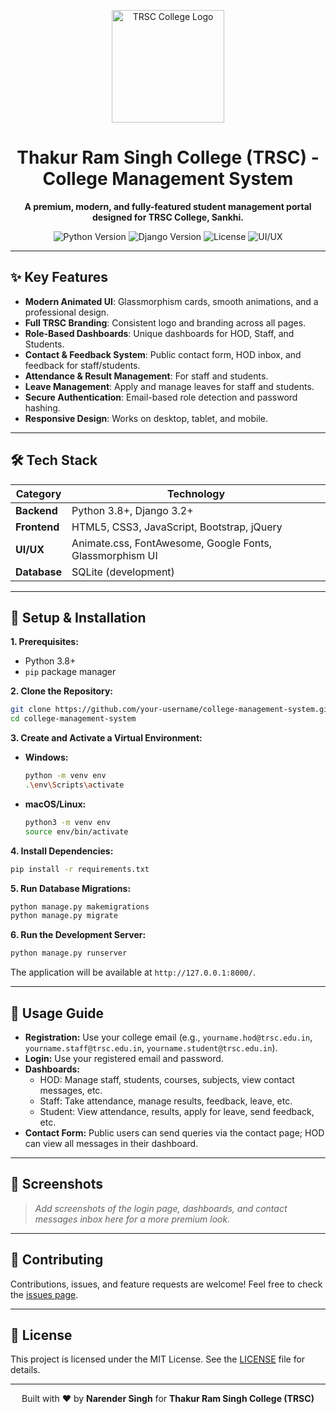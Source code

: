 <p align="center">
  <img src="static/branding/CollegeLogo.png" alt="TRSC College Logo" width="180"/>
</p>

<h1 align="center">Thakur Ram Singh College (TRSC) - College Management System</h1>

<p align="center">
  <strong>A premium, modern, and fully-featured student management portal designed for TRSC College, Sankhi.</strong>
</p>

<p align="center">
  <img src="https://img.shields.io/badge/Python-3.8%2B-blue.svg" alt="Python Version">
  <img src="https://img.shields.io/badge/Django-3.2%2B-green.svg" alt="Django Version">
  <img src="https://img.shields.io/badge/License-MIT-yellow.svg" alt="License">
  <img src="https://img.shields.io/badge/UI/UX-Premium-orange" alt="UI/UX">
</p>

---

## ✨ Key Features

- **Modern Animated UI**: Glassmorphism cards, smooth animations, and a professional design.
- **Full TRSC Branding**: Consistent logo and branding across all pages.
- **Role-Based Dashboards**: Unique dashboards for HOD, Staff, and Students.
- **Contact & Feedback System**: Public contact form, HOD inbox, and feedback for staff/students.
- **Attendance & Result Management**: For staff and students.
- **Leave Management**: Apply and manage leaves for staff and students.
- **Secure Authentication**: Email-based role detection and password hashing.
- **Responsive Design**: Works on desktop, tablet, and mobile.

---

## 🛠️ Tech Stack

| Category      | Technology                                                                                 |
|---------------|--------------------------------------------------------------------------------------------|
| **Backend**   | Python 3.8+, Django 3.2+                                                                  |
| **Frontend**  | HTML5, CSS3, JavaScript, Bootstrap, jQuery                                                |
| **UI/UX**     | Animate.css, FontAwesome, Google Fonts, Glassmorphism UI                                  |
| **Database**  | SQLite (development)                                                                      |

---

## 🚀 Setup & Installation

**1. Prerequisites:**
- Python 3.8+
- `pip` package manager

**2. Clone the Repository:**
```bash
git clone https://github.com/your-username/college-management-system.git
cd college-management-system
```

**3. Create and Activate a Virtual Environment:**
- **Windows:**
  ```bash
  python -m venv env
  .\env\Scripts\activate
  ```
- **macOS/Linux:**
  ```bash
  python3 -m venv env
  source env/bin/activate
  ```

**4. Install Dependencies:**
```bash
pip install -r requirements.txt
```

**5. Run Database Migrations:**
```bash
python manage.py makemigrations
python manage.py migrate
```

**6. Run the Development Server:**
```bash
python manage.py runserver
```

The application will be available at `http://127.0.0.1:8000/`.

---

## 📖 Usage Guide

- **Registration:** Use your college email (e.g., `yourname.hod@trsc.edu.in`, `yourname.staff@trsc.edu.in`, `yourname.student@trsc.edu.in`).
- **Login:** Use your registered email and password.
- **Dashboards:**
  - HOD: Manage staff, students, courses, subjects, view contact messages, etc.
  - Staff: Take attendance, manage results, feedback, leave, etc.
  - Student: View attendance, results, apply for leave, send feedback, etc.
- **Contact Form:** Public users can send queries via the contact page; HOD can view all messages in their dashboard.

---

## 📸 Screenshots

> _Add screenshots of the login page, dashboards, and contact messages inbox here for a more premium look._

---

## 🤝 Contributing

Contributions, issues, and feature requests are welcome! Feel free to check the [issues page](https://github.com/your-username/college-management-system/issues).

---

## 📄 License

This project is licensed under the MIT License. See the [LICENSE](LICENSE) file for details.

---

<p align="center">
  Built with ❤️ by <b>Narender Singh</b> for <b>Thakur Ram Singh College (TRSC)</b>
</p> 